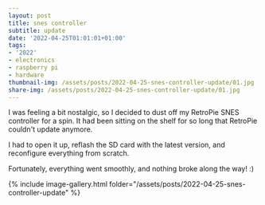 ```yaml
---
layout: post
title: snes controller
subtitle: update
date: '2022-04-25T01:01:01+01:00'
tags:
- '2022'
- electronics
- raspberry pi
- hardware
thumbnail-img: /assets/posts/2022-04-25-snes-controller-update/01.jpg
share-img: /assets/posts/2022-04-25-snes-controller-update/01.jpg
---
```


I was feeling a bit nostalgic, so I decided to dust off my RetroPie SNES controller for a spin. It had been sitting on the shelf for so long that RetroPie couldn't update anymore. 

I had to open it up, reflash the SD card with the latest version, and reconfigure everything from scratch. 

Fortunately, everything went smoothly, and nothing broke along the way! :)

{% include image-gallery.html folder="/assets/posts/2022-04-25-snes-controller-update" %}

